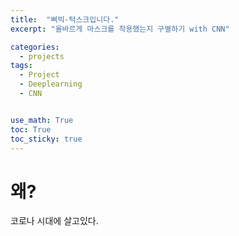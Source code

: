 ```yaml
---
title:  "삐빅-턱스크입니다."
excerpt: "올바르게 마스크를 착용했는지 구별하기 with CNN"

categories:
  - projects
tags:
  - Project
  - Deeplearning
  - CNN


use_math: True
toc: True
toc_sticky: true
---
```


# 왜?
코로나 시대에 살고있다. 